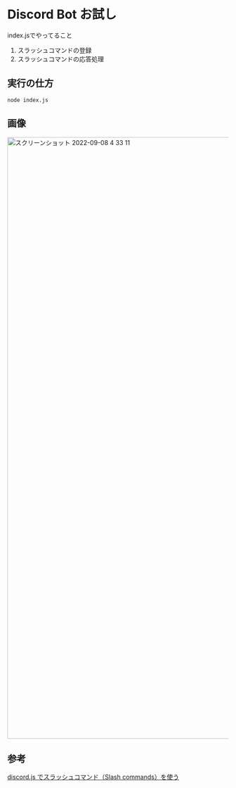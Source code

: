 # Discord Bot お試し

index.jsでやってること
1. スラッシュコマンドの登録
2. スラッシュコマンドの応答処理

## 実行の仕方

```angular2html
node index.js
```

## 画像
<img width="1367" alt="スクリーンショット 2022-09-08 4 33 11" src="https://user-images.githubusercontent.com/33218051/188962041-a61406fd-ffc5-43c1-8071-0a7b42586922.png">


## 参考
[discord.js でスラッシュコマンド（Slash commands）を使う](https://qiita.com/gaato/items/55b32bc4777905ac162a)
